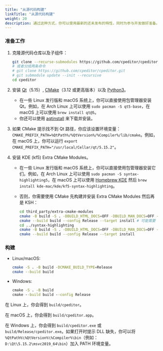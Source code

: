 ```yaml
---
title: "从源代码构建"
linkTitle: "从源代码构建"
weight: 20
description: 通过这种方式，你可以使用最新的还未发布的特性，同时为参与开发做好准备。这需要更多的步骤，也是在你的操作系统不被支持时的唯一方案。
---
```


### 准备工作

1.  克隆源代码仓库以及子组件：

    ```sh
    git clone --recurse-submodules https://github.com/cpeditor/cpeditor.git
    # 或者分成两条命令
    # git clone https://github.com/cpeditor/cpeditor.git
    # git submodule update --init --recursive
    cd cpeditor
    ```

2.  安装 [Qt](https://www.qt.io/download)（5.15）, [CMake](https://cmake.org/download/)（3.12 或更高版本）以及 [Python3](https://www.python.org/downloads/)。
    -   在一些 Linux 发行版和 macOS 系统上，你可以直接使用包管理器安装 Qt。例如，在 Arch Linux 上可以使用 `sudo pacman -S qt5-base`，在 macOS 上可以使用 `brew install qt@5`。
    -   你还可以使用 [aqtinstall](https://github.com/miurahr/aqtinstall) 来下载并安装。

3.  如果 CMake 提示找不到 Qt 路径，你应该设置环境变量：`CMAKE_PREFIX_PATH=%QtPath%/%QtVersion%/%Compiler%/lib/cmake`。例如，在 macOS 上，你可以运行 `export CMAKE_PREFIX_PATH="/usr/local/Cellar/qt/5.15.2"`。

4.  安装 KDE (kf5) Extra CMake Modules。

    -   在一些 Linux 发行版和 macOS 系统上，你可以直接使用包管理器安装它们。例如，在 Arch Linux 上可以使用 `sudo pacman -S syntax-highlighting5`，在 macOS 上可以使用 [Homebrew KDE](https://github.com/KDE/homebrew-kde) 然后 `brew install kde-mac/kde/kf5-syntax-highlighting`。

    -   否则，你需要使用 CMake 先构建并安装 Extra CMake Modules 然后再是 KSH：

        ```sh
        cd third_party/extra-cmake-modules
        cmake -B build -S . -DBUILD_HTML_DOCS=OFF -DBUILD_MAN_DOCS=OFF -DBUILD_QTHELP_DOCS=OFF -DBUILD_TESTING=OFF
        cmake --build build --config Release --target install # 可能需要 sudo
        cd ../syntax-highlighting
        cmake -B build -S . -DBUILD_HTML_DOCS=OFF -DBUILD_MAN_DOCS=OFF -DBUILD_QTHELP_DOCS=OFF -DBUILD_TESTING=OFF
        cmake --build build --config Release --target install
        ```

### 构建

-   Linux/macOS:

    ```sh
    cmake -S . -B build -DCMAKE_BUILD_TYPE=Release
    cmake --build build
    ```

-   Windows:

    ```bat
    cmake -S . -B build
    cmake --build build --config Release
    ```

在 Linux 上，你会得到 `build/cpeditor`。

在 macOS 上，你会得到 `build/cpeditor.app`。

在 Windows 上，你会得到 `build/cpeditor.exe` 或 `build/Release/cpeditor.exe`。如果打开时提示 DLL 缺失，你可以将 `%QtPath%\%QtVersion%\%Compiler%\bin`（例如：`D:\Qt\5.15.2\msvc2019_64\bin`）加入 PATH 环境变量。
